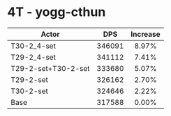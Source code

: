 # 4T - yogg-cthun
| Actor | DPS | Increase |
|---|:---:|:---:|
|T30-2_4-set|346091|8.97%|
|T29-2_4-set|341112|7.41%|
|T29-2-set+T30-2-set|333680|5.07%|
|T29-2-set|326162|2.70%|
|T30-2-set|324646|2.22%|
|Base|317588|0.00%|
